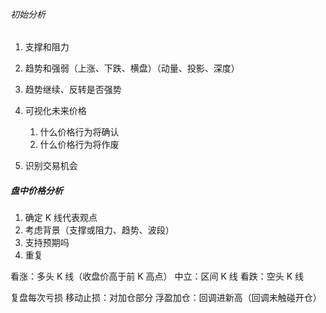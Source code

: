 ###### 初始分析
1. 支撑和阻力
2. 趋势和强弱（上涨、下跌、横盘）（动量、投影、深度）
4. 趋势继续、反转是否强势
	
5. 可视化未来价格
	1. 什么价格行为将确认
	2. 什么价格行为将作废
6. 识别交易机会


##### 盘中价格分析

1. 确定 K 线代表观点
2. 考虑背景（支撑或阻力、趋势、波段）
3. 支持预期吗
4. 重复

看涨：多头 K 线（收盘价高于前 K 高点）
中立：区间 K 线
看跌：空头 K 线



复盘每次亏损
移动止损：对加仓部分
浮盈加仓：回调进新高（回调未触碰开仓）